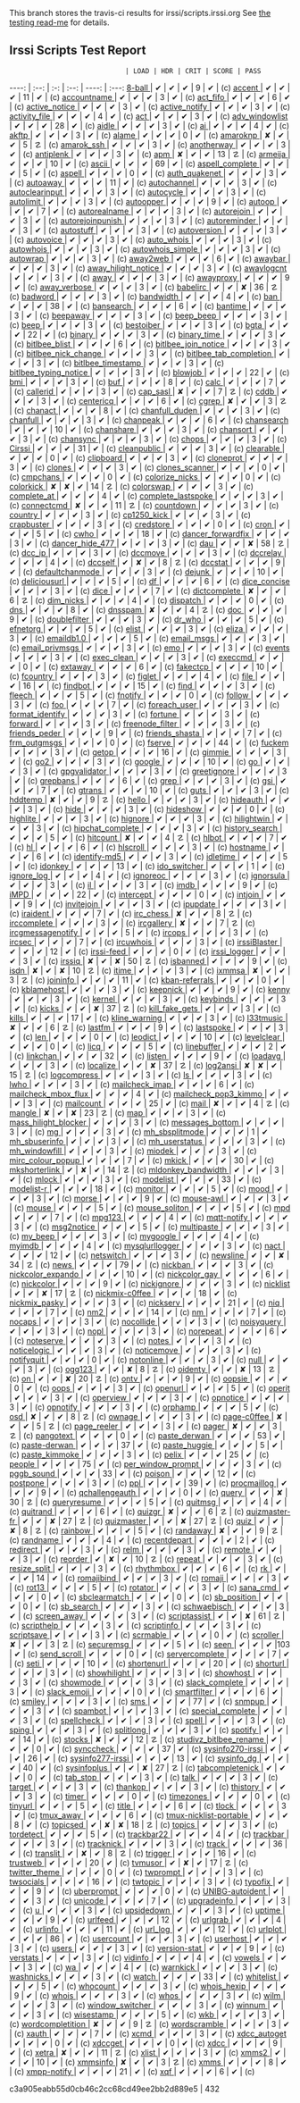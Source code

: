 This branch stores the travis-ci results for irssi/scripts.irssi.org
See [the testing read-me](../gh-pages/_testing/) for details.
## Irssi Scripts Test Report
                                 | LOAD | HDR | CRIT | SCORE | PASS
----: | :--: | :-: | :--: | ----: | :---:
[                          8-ball ](Test/8-ball/)|  ✔   |  ✔   |  ✔   |  9   |  ✔   | (c)
[                          accent ](Test/accent/)|  ✔   |  ✔   |  ✔   | 11   |  ✔   | (c)
[                     accountname ](Test/accountname/)|  ✔   |  ✔   |  ✔   |  3   |  ✔   | (c)
[                        act_fifo ](Test/act_fifo/)|  ✔   |  ✔   |  ✔   |  6   |  ✔   | (c)
[                   active_notice ](Test/active_notice/)|  ✔   |  ✔   |  ✔   |  3   |  ✔   | (c)
[                   active_notify ](Test/active_notify/)|  ✔   |  ✔   |  ✔   |  3   |  ✔   | (c)
[                   activity_file ](Test/activity_file/)|  ✔   |  ✔   |  ✔   |  4   |  ✔   | (c)
[                             act ](Test/act/)|  ✔   |  ✔   |  ✔   |  3   |  ✔   | (c)
[                  adv_windowlist ](Test/adv_windowlist/)|  ✔   |  ✔   |  ✔   | 28   |  ✔   | (c)
[                           aidle ](Test/aidle/)|  ✔   |  ✔   |  ✔   |  3   |  ✔   | (c)
[                              ai ](Test/ai/)|  ✔   |  ✔   |  ✔   |  4   |  ✔   | (c)
[                           akftp ](Test/akftp/)|  ✔   |  ✔   |  ✔   |  3   |  ✔   | (c)
[                           alame ](Test/alame/)|  ✔   |  ✔   |  ✔   |  0   |  ✔   | (c)
[                        amaroknp ](Test/amaroknp/)|  ✘   |  ✔   |  ✔   |  5   |  ☡   | (c)
[                      amarok_ssh ](Test/amarok_ssh/)|  ✔   |  ✔   |  ✔   |  3   |  ✔   | (c)
[                      anotherway ](Test/anotherway/)|  ✔   |  ✔   |  ✔   |  3   |  ✔   | (c)
[                       antiplenk ](Test/antiplenk/)|  ✔   |  ✔   |  ✔   |  3   |  ✔   | (c)
[                             apm ](Test/apm/)|  ✘   |  ✔   |  ✔   | 13   |  ☡   | (c)
[                         armeija ](Test/armeija/)|  ✔   |  ✔   |  ✔   | 10   |  ✔   | (c)
[                           ascii ](Test/ascii/)|  ✔   |  ✔   |  ✔   | 69   |  ✔   | (c)
[                 aspell_complete ](Test/aspell_complete/)|  ✔   |  ✔   |  ✔   |  5   |  ✔   | (c)
[                          aspell ](Test/aspell/)|  ✔   |  ✔   |  ✔   |  0   |  ✔   | (c)
[                   auth_quakenet ](Test/auth_quakenet/)|  ✔   |  ✔   |  ✔   |  3   |  ✔   | (c)
[                        autoaway ](Test/autoaway/)|  ✔   |  ✔   |  ✔   | 11   |  ✔   | (c)
[                     autochannel ](Test/autochannel/)|  ✔   |  ✔   |  ✔   |  3   |  ✔   | (c)
[                  autoclearinput ](Test/autoclearinput/)|  ✔   |  ✔   |  ✔   |  3   |  ✔   | (c)
[                       autocycle ](Test/autocycle/)|  ✔   |  ✔   |  ✔   |  3   |  ✔   | (c)
[                       autolimit ](Test/autolimit/)|  ✔   |  ✔   |  ✔   |  3   |  ✔   | (c)
[                       autoopper ](Test/autoopper/)|  ✔   |  ✔   |  ✔   |  9   |  ✔   | (c)
[                          autoop ](Test/autoop/)|  ✔   |  ✔   |  ✔   |  7   |  ✔   | (c)
[                    autorealname ](Test/autorealname/)|  ✔   |  ✔   |  ✔   |  3   |  ✔   | (c)
[                      autorejoin ](Test/autorejoin/)|  ✔   |  ✔   |  ✔   |  3   |  ✔   | (c)
[                autorejoinpunish ](Test/autorejoinpunish/)|  ✔   |  ✔   |  ✔   |  3   |  ✔   | (c)
[                    autoreminder ](Test/autoreminder/)|  ✔   |  ✔   |  ✔   |  3   |  ✔   | (c)
[                       autostuff ](Test/autostuff/)|  ✔   |  ✔   |  ✔   |  3   |  ✔   | (c)
[                     autoversion ](Test/autoversion/)|  ✔   |  ✔   |  ✔   |  3   |  ✔   | (c)
[                       autovoice ](Test/autovoice/)|  ✔   |  ✔   |  ✔   |  3   |  ✔   | (c)
[                      auto_whois ](Test/auto_whois/)|  ✔   |  ✔   |  ✔   |  3   |  ✔   | (c)
[                       autowhois ](Test/autowhois/)|  ✔   |  ✔   |  ✔   |  3   |  ✔   | (c)
[                autowhois_simple ](Test/autowhois_simple/)|  ✔   |  ✔   |  ✔   |  3   |  ✔   | (c)
[                        autowrap ](Test/autowrap/)|  ✔   |  ✔   |  ✔   |  3   |  ✔   | (c)
[                        away2web ](Test/away2web/)|  ✔   |  ✔   |  ✔   |  6   |  ✔   | (c)
[                         awaybar ](Test/awaybar/)|  ✔   |  ✔   |  ✔   |  3   |  ✔   | (c)
[             away_hilight_notice ](Test/away_hilight_notice/)|  ✔   |  ✔   |  ✔   |  3   |  ✔   | (c)
[                      awaylogcnt ](Test/awaylogcnt/)|  ✔   |  ✔   |  ✔   |  3   |  ✔   | (c)
[                            away ](Test/away/)|  ✔   |  ✔   |  ✔   |  3   |  ✔   | (c)
[                       awayproxy ](Test/awayproxy/)|  ✔   |  ✔   |  ✔   |  9   |  ✔   | (c)
[                    away_verbose ](Test/away_verbose/)|  ✔   |  ✔   |  ✔   |  3   |  ✔   | (c)
[                        babelirc ](Test/babelirc/)|  ✔   |  ✔   |  ✘   | 36   |  ☡   | (c)
[                         badword ](Test/badword/)|  ✔   |  ✔   |  ✔   |  3   |  ✔   | (c)
[                       bandwidth ](Test/bandwidth/)|  ✔   |  ✔   |  ✔   |  4   |  ✔   | (c)
[                             ban ](Test/ban/)|  ✔   |  ✔   |  ✔   | 38   |  ✔   | (c)
[                       bansearch ](Test/bansearch/)|  ✔   |  ✔   |  ✔   |  6   |  ✔   | (c)
[                         bantime ](Test/bantime/)|  ✔   |  ✔   |  ✔   |  3   |  ✔   | (c)
[                        beepaway ](Test/beepaway/)|  ✔   |  ✔   |  ✔   |  3   |  ✔   | (c)
[                       beep_beep ](Test/beep_beep/)|  ✔   |  ✔   |  ✔   |  3   |  ✔   | (c)
[                            beep ](Test/beep/)|  ✔   |  ✔   |  ✔   |  3   |  ✔   | (c)
[                       bestoiber ](Test/bestoiber/)|  ✔   |  ✔   |  ✔   |  3   |  ✔   | (c)
[                            bgta ](Test/bgta/)|  ✔   |  ✔   |  ✔   | 22   |  ✔   | (c)
[                          binary ](Test/binary/)|  ✔   |  ✔   |  ✔   |  3   |  ✔   | (c)
[                     binary_time ](Test/binary_time/)|  ✔   |  ✔   |  ✔   |  3   |  ✔   | (c)
[                   bitlbee_blist ](Test/bitlbee_blist/)|  ✔   |  ✔   |  ✔   |  6   |  ✔   | (c)
[             bitlbee_join_notice ](Test/bitlbee_join_notice/)|  ✔   |  ✔   |  ✔   |  3   |  ✔   | (c)
[             bitlbee_nick_change ](Test/bitlbee_nick_change/)|  ✔   |  ✔   |  ✔   |  3   |  ✔   | (c)
[          bitlbee_tab_completion ](Test/bitlbee_tab_completion/)|  ✔   |  ✔   |  ✔   |  3   |  ✔   | (c)
[               bitlbee_timestamp ](Test/bitlbee_timestamp/)|  ✔   |  ✔   |  ✔   |  3   |  ✔   | (c)
[           bitlbee_typing_notice ](Test/bitlbee_typing_notice/)|  ✔   |  ✔   |  ✔   |  3   |  ✔   | (c)
[                         blowjob ](Test/blowjob/)|  ✔   |  ✔   |  ✔   | 22   |  ✔   | (c)
[                             bmi ](Test/bmi/)|  ✔   |  ✔   |  ✔   |  3   |  ✔   | (c)
[                             buf ](Test/buf/)|  ✔   |  ✔   |  ✔   |  8   |  ✔   | (c)
[                            calc ](Test/calc/)|  ✔   |  ✔   |  ✔   |  7   |  ✔   | (c)
[                        callerid ](Test/callerid/)|  ✔   |  ✔   |  ✔   |  3   |  ✔   | (c)
[                        cap_sasl ](Test/cap_sasl/)|  ✘   |  ✔   |  ✔   |  7   |  ☡   | (c)
[                            cddb ](Test/cddb/)|  ✔   |  ✔   |  ✔   |  3   |  ✔   | (c)
[                       centericq ](Test/centericq/)|  ✔   |  ✔   |  ✔   |  6   |  ✔   | (c)
[                           cgrep ](Test/cgrep/)|  ✘   |  ✔   |  ✔   |  3   |  ☡   | (c)
[                         chanact ](Test/chanact/)|  ✔   |  ✔   |  ✔   |  8   |  ✔   | (c)
[                  chanfull_duden ](Test/chanfull_duden/)|  ✔   |  ✔   |  ✔   |  3   |  ✔   | (c)
[                        chanfull ](Test/chanfull/)|  ✔   |  ✔   |  ✔   |  3   |  ✔   | (c)
[                        chanpeak ](Test/chanpeak/)|  ✔   |  ✔   |  ✔   |  6   |  ✔   | (c)
[                      chansearch ](Test/chansearch/)|  ✔   |  ✔   |  ✔   | 10   |  ✔   | (c)
[                       chanshare ](Test/chanshare/)|  ✔   |  ✔   |  ✔   |  3   |  ✔   | (c)
[                        chansort ](Test/chansort/)|  ✔   |  ✔   |  ✔   |  3   |  ✔   | (c)
[                        chansync ](Test/chansync/)|  ✔   |  ✔   |  ✔   |  3   |  ✔   | (c)
[                           chops ](Test/chops/)|  ✔   |  ✔   |  ✔   |  3   |  ✔   | (c)
[                          Cirssi ](Test/Cirssi/)|  ✔   |  ✔   |  ✔   | 31   |  ✔   | (c)
[                     cleanpublic ](Test/cleanpublic/)|  ✔   |  ✔   |  ✔   |  3   |  ✔   | (c)
[                       clearable ](Test/clearable/)|  ✔   |  ✔   |  ✔   |  0   |  ✔   | (c)
[                       clipboard ](Test/clipboard/)|  ✔   |  ✔   |  ✔   |  3   |  ✔   | (c)
[                       cloneprot ](Test/cloneprot/)|  ✔   |  ✔   |  ✔   |  3   |  ✔   | (c)
[                          clones ](Test/clones/)|  ✔   |  ✔   |  ✔   |  3   |  ✔   | (c)
[                  clones_scanner ](Test/clones_scanner/)|  ✔   |  ✔   |  ✔   |  0   |  ✔   | (c)
[                        cmpchans ](Test/cmpchans/)|  ✔   |  ✔   |  ✔   |  0   |  ✔   | (c)
[                  colorize_nicks ](Test/colorize_nicks/)|  ✔   |  ✔   |  ✔   |  0   |  ✔   | (c)
[                       colorkick ](Test/colorkick/)|  ✘   |  ✘   |  ✔   | 14   |  ☡   | (c)
[                       colorswap ](Test/colorswap/)|  ✔   |  ✔   |  ✔   |  3   |  ✔   | (c)
[                     complete_at ](Test/complete_at/)|  ✔   |  ✔   |  ✔   |  4   |  ✔   | (c)
[              complete_lastspoke ](Test/complete_lastspoke/)|  ✔   |  ✔   |  ✔   |  3   |  ✔   | (c)
[                      connectcmd ](Test/connectcmd/)|  ✘   |  ✔   |  ✔   | 11   |  ☡   | (c)
[                       countdown ](Test/countdown/)|  ✔   |  ✔   |  ✔   |  3   |  ✔   | (c)
[                         country ](Test/country/)|  ✔   |  ✔   |  ✔   |  3   |  ✔   | (c)
[                     cp1250_kick ](Test/cp1250_kick/)|  ✔   |  ✔   |  ✔   |  3   |  ✔   | (c)
[                      crapbuster ](Test/crapbuster/)|  ✔   |  ✔   |  ✔   |  3   |  ✔   | (c)
[                       credstore ](Test/credstore/)|  ✔   |  ✔   |  ✔   |  0   |  ✔   | (c)
[                            cron ](Test/cron/)|  ✔   |  ✔   |  ✔   |  5   |  ✔   | (c)
[                            cwho ](Test/cwho/)|  ✔   |  ✔   |  ✔   | 18   |  ✔   | (c)
[               dancer_forwardfix ](Test/dancer_forwardfix/)|  ✔   |  ✔   |  ✔   |  3   |  ✔   | (c)
[                 dancer_hide_477 ](Test/dancer_hide_477/)|  ✔   |  ✔   |  ✔   |  3   |  ✔   | (c)
[                             dau ](Test/dau/)|  ✔   |  ✔   |  ✘   | 58   |  ☡   | (c)
[                          dcc_ip ](Test/dcc_ip/)|  ✔   |  ✔   |  ✔   |  3   |  ✔   | (c)
[                         dccmove ](Test/dccmove/)|  ✔   |  ✔   |  ✔   |  3   |  ✔   | (c)
[                        dccrelay ](Test/dccrelay/)|  ✔   |  ✔   |  ✔   |  4   |  ✔   | (c)
[                         dccself ](Test/dccself/)|  ✔   |  ✘   |  ✔   |  8   |  ☡   | (c)
[                         dccstat ](Test/dccstat/)|  ✔   |  ✔   |  ✔   |  9   |  ✔   | (c)
[                 defaultchanmode ](Test/defaultchanmode/)|  ✔   |  ✔   |  ✔   |  3   |  ✔   | (c)
[                          dejunk ](Test/dejunk/)|  ✔   |  ✔   |  ✔   | 10   |  ✔   | (c)
[                    deliciousurl ](Test/deliciousurl/)|  ✔   |  ✔   |  ✔   |  5   |  ✔   | (c)
[                              df ](Test/df/)|  ✔   |  ✔   |  ✔   |  6   |  ✔   | (c)
[                    dice_concise ](Test/dice_concise/)|  ✔   |  ✔   |  ✔   |  3   |  ✔   | (c)
[                            dice ](Test/dice/)|  ✔   |  ✔   |  ✔   |  7   |  ✔   | (c)
[                    dictcomplete ](Test/dictcomplete/)|  ✘   |  ✔   |  ✔   |  6   |  ☡   | (c)
[                       dim_nicks ](Test/dim_nicks/)|  ✔   |  ✔   |  ✔   |  4   |  ✔   | (c)
[                        dispatch ](Test/dispatch/)|  ✔   |  ✔   |  ✔   |  0   |  ✔   | (c)
[                             dns ](Test/dns/)|  ✔   |  ✔   |  ✔   |  8   |  ✔   | (c)
[                         dnsspam ](Test/dnsspam/)|  ✘   |  ✔   |  ✔   |  4   |  ☡   | (c)
[                             doc ](Test/doc/)|  ✔   |  ✔   |  ✔   |  9   |  ✔   | (c)
[                    doublefilter ](Test/doublefilter/)|  ✔   |  ✔   |  ✔   |  3   |  ✔   | (c)
[                          dr_who ](Test/dr_who/)|  ✔   |  ✔   |  ✔   |  5   |  ✔   | (c)
[                        efnetorg ](Test/efnetorg/)|  ✔   |  ✔   |  ✔   |  5   |  ✔   | (c)
[                           elist ](Test/elist/)|  ✔   |  ✔   |  ✔   |  3   |  ✔   | (c)
[                           eliza ](Test/eliza/)|  ✔   |  ✔   |  ✔   |  3   |  ✔   | (c)
[                      emaildb1.0 ](Test/emaildb1.0/)|  ✔   |  ✔   |  ✔   |  5   |  ✔   | (c)
[                      email_msgs ](Test/email_msgs/)|  ✔   |  ✔   |  ✔   |  3   |  ✔   | (c)
[                  email_privmsgs ](Test/email_privmsgs/)|  ✔   |  ✔   |  ✔   |  3   |  ✔   | (c)
[                             emo ](Test/emo/)|  ✔   |  ✔   |  ✔   |  3   |  ✔   | (c)
[                          events ](Test/events/)|  ✔   |  ✔   |  ✔   |  3   |  ✔   | (c)
[                      exec_clean ](Test/exec_clean/)|  ✔   |  ✔   |  ✔   |  3   |  ✔   | (c)
[                         execcmd ](Test/execcmd/)|  ✔   |  ✔   |  ✔   |  0   |  ✔   | (c)
[                         extaway ](Test/extaway/)|  ✔   |  ✔   |  ✔   |  6   |  ✔   | (c)
[                        fakectcp ](Test/fakectcp/)|  ✔   |  ✔   |  ✔   | 10   |  ✔   | (c)
[                        fcountry ](Test/fcountry/)|  ✔   |  ✔   |  ✔   |  3   |  ✔   | (c)
[                          figlet ](Test/figlet/)|  ✔   |  ✔   |  ✔   |  4   |  ✔   | (c)
[                            file ](Test/file/)|  ✔   |  ✔   |  ✔   | 16   |  ✔   | (c)
[                         findbot ](Test/findbot/)|  ✔   |  ✔   |  ✔   | 15   |  ✔   | (c)
[                            find ](Test/find/)|  ✔   |  ✔   |  ✔   |  3   |  ✔   | (c)
[                          fleech ](Test/fleech/)|  ✔   |  ✔   |  ✔   |  5   |  ✔   | (c)
[                         fnotify ](Test/fnotify/)|  ✔   |  ✔   |  ✔   |  0   |  ✔   | (c)
[                          follow ](Test/follow/)|  ✔   |  ✔   |  ✔   |  3   |  ✔   | (c)
[                             foo ](Test/foo/)|  ✔   |  ✔   |  ✔   |  7   |  ✔   | (c)
[                    foreach_user ](Test/foreach_user/)|  ✔   |  ✔   |  ✔   |  3   |  ✔   | (c)
[                 format_identify ](Test/format_identify/)|  ✔   |  ✔   |  ✔   |  3   |  ✔   | (c)
[                         fortune ](Test/fortune/)|  ✔   |  ✔   |  ✔   |  3   |  ✔   | (c)
[                         forward ](Test/forward/)|  ✔   |  ✔   |  ✔   |  3   |  ✔   | (c)
[                 freenode_filter ](Test/freenode_filter/)|  ✔   |  ✔   |  ✔   |  3   |  ✔   | (c)
[                   friends_peder ](Test/friends_peder/)|  ✔   |  ✔   |  ✔   |  9   |  ✔   | (c)
[                  friends_shasta ](Test/friends_shasta/)|  ✔   |  ✔   |  ✔   |  7   |  ✔   | (c)
[                    frm_outgmsgs ](Test/frm_outgmsgs/)|  ✔   |  ✔   |  ✔   |  0   |  ✔   | (c)
[                          fserve ](Test/fserve/)|  ✔   |  ✔   |  ✔   | 44   |  ✔   | (c)
[                          fuckem ](Test/fuckem/)|  ✔   |  ✔   |  ✔   |  3   |  ✔   | (c)
[                           getop ](Test/getop/)|  ✔   |  ✔   |  ✔   | 16   |  ✔   | (c)
[                          gimmie ](Test/gimmie/)|  ✔   |  ✔   |  ✔   |  3   |  ✔   | (c)
[                             go2 ](Test/go2/)|  ✔   |  ✔   |  ✔   |  3   |  ✔   | (c)
[                          google ](Test/google/)|  ✔   |  ✔   |  ✔   | 10   |  ✔   | (c)
[                              go ](Test/go/)|  ✔   |  ✔   |  ✔   |  3   |  ✔   | (c)
[                    gpgvalidator ](Test/gpgvalidator/)|  ✔   |  ✔   |  ✔   |  3   |  ✔   | (c)
[                     greetignore ](Test/greetignore/)|  ✔   |  ✔   |  ✔   |  3   |  ✔   | (c)
[                        grepbans ](Test/grepbans/)|  ✔   |  ✔   |  ✔   |  6   |  ✔   | (c)
[                            grep ](Test/grep/)|  ✔   |  ✔   |  ✔   |  3   |  ✔   | (c)
[                             gsi ](Test/gsi/)|  ✔   |  ✔   |  ✔   |  7   |  ✔   | (c)
[                          gtrans ](Test/gtrans/)|  ✔   |  ✔   |  ✔   | 10   |  ✔   | (c)
[                            guts ](Test/guts/)|  ✔   |  ✔   |  ✔   |  3   |  ✔   | (c)
[                         hddtemp ](Test/hddtemp/)|  ✘   |  ✔   |  ✔   |  9   |  ☡   | (c)
[                           hello ](Test/hello/)|  ✔   |  ✔   |  ✔   |  3   |  ✔   | (c)
[                        hideauth ](Test/hideauth/)|  ✔   |  ✔   |  ✔   |  3   |  ✔   | (c)
[                            hide ](Test/hide/)|  ✔   |  ✔   |  ✔   |  3   |  ✔   | (c)
[                        hideshow ](Test/hideshow/)|  ✔   |  ✔   |  ✔   |  0   |  ✔   | (c)
[                        highlite ](Test/highlite/)|  ✔   |  ✔   |  ✔   |  3   |  ✔   | (c)
[                         hignore ](Test/hignore/)|  ✔   |  ✔   |  ✔   |  3   |  ✔   | (c)
[                      hilightwin ](Test/hilightwin/)|  ✔   |  ✔   |  ✔   |  3   |  ✔   | (c)
[                hipchat_complete ](Test/hipchat_complete/)|  ✔   |  ✔   |  ✔   |  3   |  ✔   | (c)
[                  history_search ](Test/history_search/)|  ✔   |  ✔   |  ✔   |  5   |  ✔   | (c)
[                        hitcount ](Test/hitcount/)|  ✘   |  ✔   |  ✔   |  4   |  ☡   | (c)
[                           hlbot ](Test/hlbot/)|  ✔   |  ✔   |  ✔   |  7   |  ✔   | (c)
[                              hl ](Test/hl/)|  ✔   |  ✔   |  ✔   |  6   |  ✔   | (c)
[                        hlscroll ](Test/hlscroll/)|  ✔   |  ✔   |  ✔   |  3   |  ✔   | (c)
[                        hostname ](Test/hostname/)|  ✔   |  ✔   |  ✔   |  6   |  ✔   | (c)
[                    identify-md5 ](Test/identify-md5/)|  ✔   |  ✔   |  ✔   |  3   |  ✔   | (c)
[                        idletime ](Test/idletime/)|  ✔   |  ✔   |  ✔   |  5   |  ✔   | (c)
[                         idonkey ](Test/idonkey/)|  ✔   |  ✔   |  ✔   | 13   |  ✔   | (c)
[                    ido_switcher ](Test/ido_switcher/)|  ✔   |  ✔   |  ✔   |  1   |  ✔   | (c)
[                      ignore_log ](Test/ignore_log/)|  ✔   |  ✔   |  ✔   |  4   |  ✔   | (c)
[                        ignoreoc ](Test/ignoreoc/)|  ✔   |  ✔   |  ✔   |  3   |  ✔   | (c)
[                       ignorsula ](Test/ignorsula/)|  ✔   |  ✔   |  ✔   |  3   |  ✔   | (c)
[                              il ](Test/il/)|  ✔   |  ✔   |  ✔   |  3   |  ✔   | (c)
[                            imdb ](Test/imdb/)|  ✔   |  ✔   |  ✔   |  9   |  ✔   | (c)
[                            iMPD ](Test/iMPD/)|  ✔   |  ✔   |  ✔   | 22   |  ✔   | (c)
[                       intercept ](Test/intercept/)|  ✔   |  ✔   |  ✔   |  0   |  ✔   | (c)
[                         intjoin ](Test/intjoin/)|  ✔   |  ✔   |  ✔   |  9   |  ✔   | (c)
[                      invitejoin ](Test/invitejoin/)|  ✔   |  ✔   |  ✔   |  3   |  ✔   | (c)
[                        ipupdate ](Test/ipupdate/)|  ✔   |  ✔   |  ✔   |  3   |  ✔   | (c)
[                        iraident ](Test/iraident/)|  ✔   |  ✔   |  ✔   |  7   |  ✔   | (c)
[                       irc_chess ](Test/irc_chess/)|  ✘   |  ✔   |  ✔   |  8   |  ☡   | (c)
[                     irccomplete ](Test/irccomplete/)|  ✔   |  ✔   |  ✔   |  3   |  ✔   | (c)
[                      ircgallery ](Test/ircgallery/)|  ✘   |  ✔   |  ✔   |  7   |  ☡   | (c)
[               ircgmessagenotify ](Test/ircgmessagenotify/)|  ✔   |  ✔   |  ✔   |  5   |  ✔   | (c)
[                          ircops ](Test/ircops/)|  ✔   |  ✔   |  ✔   |  3   |  ✔   | (c)
[                          ircsec ](Test/ircsec/)|  ✔   |  ✔   |  ✔   |  7   |  ✔   | (c)
[                       ircuwhois ](Test/ircuwhois/)|  ✔   |  ✔   |  ✔   |  3   |  ✔   | (c)
[                    irssiBlaster ](Test/irssiBlaster/)|  ✔   |  ✔   |  ✔   | 12   |  ✔   | (c)
[                      irssi-feed ](Test/irssi-feed/)|  ✔   |  ✔   |  ✔   |  0   |  ✔   | (c)
[                    irssi_logger ](Test/irssi_logger/)|  ✔   |  ✔   |  ✔   |  3   |  ✔   | (c)
[                          irssiq ](Test/irssiq/)|  ✘   |  ✔   |  ✘   | 50   |  ☡   | (c)
[                        isbanned ](Test/isbanned/)|  ✔   |  ✔   |  ✔   |  9   |  ✔   | (c)
[                            isdn ](Test/isdn/)|  ✘   |  ✔   |  ✘   | 10   |  ☡   | (c)
[                           itime ](Test/itime/)|  ✔   |  ✔   |  ✔   |  3   |  ✔   | (c)
[                          ixmmsa ](Test/ixmmsa/)|  ✘   |  ✔   |  ✔   |  3   |  ☡   | (c)
[                        joininfo ](Test/joininfo/)|  ✔   |  ✔   |  ✔   | 11   |  ✔   | (c)
[                  kban-referrals ](Test/kban-referrals/)|  ✔   |  ✔   |  ✔   |  0   |  ✔   | (c)
[                      kblamehost ](Test/kblamehost/)|  ✔   |  ✔   |  ✔   |  3   |  ✔   | (c)
[                        keepnick ](Test/keepnick/)|  ✔   |  ✔   |  ✔   |  9   |  ✔   | (c)
[                           kenny ](Test/kenny/)|  ✔   |  ✔   |  ✔   |  3   |  ✔   | (c)
[                          kernel ](Test/kernel/)|  ✔   |  ✔   |  ✔   |  3   |  ✔   | (c)
[                        keybinds ](Test/keybinds/)|  ✔   |  ✔   |  ✔   |  3   |  ✔   | (c)
[                           kicks ](Test/kicks/)|  ✔   |  ✔   |  ✘   | 37   |  ☡   | (c)
[                  kill_fake_gets ](Test/kill_fake_gets/)|  ✔   |  ✔   |  ✔   |  3   |  ✔   | (c)
[                           kills ](Test/kills/)|  ✔   |  ✔   |  ✔   | 17   |  ✔   | (c)
[                   kline_warning ](Test/kline_warning/)|  ✔   |  ✔   |  ✔   |  3   |  ✔   | (c)
[                       l33tmusic ](Test/l33tmusic/)|  ✘   |  ✔   |  ✔   |  6   |  ☡   | (c)
[                          lastfm ](Test/lastfm/)|  ✔   |  ✔   |  ✔   |  9   |  ✔   | (c)
[                       lastspoke ](Test/lastspoke/)|  ✔   |  ✔   |  ✔   |  3   |  ✔   | (c)
[                             len ](Test/len/)|  ✔   |  ✔   |  ✔   |  0   |  ✔   | (c)
[                         leodict ](Test/leodict/)|  ✔   |  ✔   |  ✔   | 10   |  ✔   | (c)
[                      levelclear ](Test/levelclear/)|  ✔   |  ✔   |  ✔   |  0   |  ✔   | (c)
[                            licq ](Test/licq/)|  ✔   |  ✔   |  ✔   |  5   |  ✔   | (c)
[                      linebuffer ](Test/linebuffer/)|  ✔   |  ✔   |  ✔   |  2   |  ✔   | (c)
[                        linkchan ](Test/linkchan/)|  ✔   |  ✔   |  ✔   | 32   |  ✔   | (c)
[                          listen ](Test/listen/)|  ✔   |  ✔   |  ✔   |  9   |  ✔   | (c)
[                         loadavg ](Test/loadavg/)|  ✔   |  ✔   |  ✔   |  3   |  ✔   | (c)
[                        localize ](Test/localize/)|  ✔   |  ✔   |  ✘   | 37   |  ☡   | (c)
[                        log2ansi ](Test/log2ansi/)|  ✘   |  ✘   |  ✔   | 15   |  ☡   | (c)
[                     logcompress ](Test/logcompress/)|  ✔   |  ✔   |  ✔   |  3   |  ✔   | (c)
[                              ls ](Test/ls/)|  ✔   |  ✔   |  ✔   |  3   |  ✔   | (c)
[                            lwho ](Test/lwho/)|  ✔   |  ✔   |  ✔   |  3   |  ✔   | (c)
[                  mailcheck_imap ](Test/mailcheck_imap/)|  ✔   |  ✔   |  ✔   |  6   |  ✔   | (c)
[             mailcheck_mbox_flux ](Test/mailcheck_mbox_flux/)|  ✔   |  ✔   |  ✔   |  4   |  ✔   | (c)
[            mailcheck_pop3_kimmo ](Test/mailcheck_pop3_kimmo/)|  ✔   |  ✔   |  ✔   |  3   |  ✔   | (c)
[                       mailcount ](Test/mailcount/)|  ✔   |  ✔   |  ✔   | 25   |  ✔   | (c)
[                            mail ](Test/mail/)|  ✘   |  ✔   |  ✔   |  4   |  ☡   | (c)
[                          mangle ](Test/mangle/)|  ✘   |  ✔   |  ✘   | 23   |  ☡   | (c)
[                             map ](Test/map/)|  ✔   |  ✔   |  ✔   |  3   |  ✔   | (c)
[            mass_hilight_blocker ](Test/mass_hilight_blocker/)|  ✔   |  ✔   |  ✔   |  3   |  ✔   | (c)
[                 messages_bottom ](Test/messages_bottom/)|  ✔   |  ✔   |  ✔   |  3   |  ✔   | (c)
[                              mg ](Test/mg/)|  ✔   |  ✔   |  ✔   |  3   |  ✔   | (c)
[                  mh_sbsplitmode ](Test/mh_sbsplitmode/)|  ✔   |  ✔   |  ✔   |  1   |  ✔   
[                   mh_sbuserinfo ](Test/mh_sbuserinfo/)|  ✔   |  ✔   |  ✔   |  3   |  ✔   | (c)
[                   mh_userstatus ](Test/mh_userstatus/)|  ✔   |  ✔   |  ✔   |  3   |  ✔   | (c)
[                   mh_windowfill ](Test/mh_windowfill/)|  ✔   |  ✔   |  ✔   |  3   |  ✔   | (c)
[                          miodek ](Test/miodek/)|  ✔   |  ✔   |  ✔   |  3   |  ✔   | (c)
[               mirc_colour_popup ](Test/mirc_colour_popup/)|  ✔   |  ✔   |  ✔   |  7   |  ✔   | (c)
[                           mkick ](Test/mkick/)|  ✔   |  ✔   |  ✔   | 30   |  ✔   | (c)
[                   mkshorterlink ](Test/mkshorterlink/)|  ✔   |  ✘   |  ✔   | 14   |  ☡   | (c)
[              mldonkey_bandwidth ](Test/mldonkey_bandwidth/)|  ✔   |  ✔   |  ✔   |  3   |  ✔   | (c)
[                           mlock ](Test/mlock/)|  ✔   |  ✔   |  ✔   |  3   |  ✔   | (c)
[                        modelist ](Test/modelist/)|  ✔   |  ✔   |  ✔   | 33   |  ✔   | (c)
[                      modelist-r ](Test/modelist-r/)|  ✔   |  ✔   |  ✔   | 18   |  ✔   | (c)
[                         monitor ](Test/monitor/)|  ✔   |  ✔   |  ✔   |  5   |  ✔   | (c)
[                            mood ](Test/mood/)|  ✔   |  ✔   |  ✔   |  3   |  ✔   | (c)
[                           morse ](Test/morse/)|  ✔   |  ✔   |  ✔   |  9   |  ✔   | (c)
[                       mouse-awl ](Test/mouse-awl/)|  ✔   |  ✔   |  ✔   |  3   |  ✔   | (c)
[                           mouse ](Test/mouse/)|  ✔   |  ✔   |  ✔   |  5   |  ✔   | (c)
[                   mouse_soliton ](Test/mouse_soliton/)|  ✔   |  ✔   |  ✔   |  5   |  ✔   | (c)
[                             mpd ](Test/mpd/)|  ✔   |  ✔   |  ✔   |  7   |  ✔   | (c)
[                          mpg123 ](Test/mpg123/)|  ✔   |  ✔   |  ✔   |  4   |  ✔   | (c)
[                     mqtt-notify ](Test/mqtt-notify/)|  ✔   |  ✔   |  ✔   |  3   |  ✔   | (c)
[                      msg2notice ](Test/msg2notice/)|  ✔   |  ✔   |  ✔   |  5   |  ✔   | (c)
[                      multipaste ](Test/multipaste/)|  ✔   |  ✔   |  ✔   |  3   |  ✔   | (c)
[                         my_beep ](Test/my_beep/)|  ✔   |  ✔   |  ✔   |  3   |  ✔   | (c)
[                        mygoogle ](Test/mygoogle/)|  ✔   |  ✔   |  ✔   |  4   |  ✔   | (c)
[                          myimdb ](Test/myimdb/)|  ✔   |  ✔   |  ✔   |  4   |  ✔   | (c)
[                  mysqlurllogger ](Test/mysqlurllogger/)|  ✔   |  ✔   |  ✔   |  3   |  ✔   | (c)
[                            nact ](Test/nact/)|  ✔   |  ✔   |  ✔   | 12   |  ✔   | (c)
[                       netswitch ](Test/netswitch/)|  ✔   |  ✔   |  ✔   |  3   |  ✔   | (c)
[                        newsline ](Test/newsline/)|  ✔   |  ✔   |  ✘   | 34   |  ☡   | (c)
[                            news ](Test/news/)|  ✔   |  ✔   |  ✔   | 79   |  ✔   | (c)
[                         nickban ](Test/nickban/)|  ✔   |  ✔   |  ✔   |  3   |  ✔   | (c)
[               nickcolor_expando ](Test/nickcolor_expando/)|  ✔   |  ✔   |  ✔   | 10   |  ✔   | (c)
[                   nickcolor_gay ](Test/nickcolor_gay/)|  ✔   |  ✔   |  ✔   |  6   |  ✔   | (c)
[                       nickcolor ](Test/nickcolor/)|  ✔   |  ✔   |  ✔   |  9   |  ✔   | (c)
[                      nickignore ](Test/nickignore/)|  ✔   |  ✔   |  ✔   |  3   |  ✔   | (c)
[                        nicklist ](Test/nicklist/)|  ✔   |  ✔   |  ✘   | 17   |  ☡   | (c)
[                  nickmix-c0ffee ](Test/nickmix-c0ffee/)|  ✔   |  ✔   |  ✔   | 18   |  ✔   | (c)
[                   nickmix_pasky ](Test/nickmix_pasky/)|  ✔   |  ✔   |  ✔   |  3   |  ✔   | (c)
[                        nickserv ](Test/nickserv/)|  ✔   |  ✔   |  ✔   | 21   |  ✔   | (c)
[                             niq ](Test/niq/)|  ✔   |  ✔   |  ✔   |  7   |  ✔   | (c)
[                             nm2 ](Test/nm2/)|  ✔   |  ✔   |  ✔   | 14   |  ✔   | (c)
[                              nm ](Test/nm/)|  ✔   |  ✔   |  ✔   |  7   |  ✔   | (c)
[                          nocaps ](Test/nocaps/)|  ✔   |  ✔   |  ✔   |  3   |  ✔   | (c)
[                       nocollide ](Test/nocollide/)|  ✔   |  ✔   |  ✔   |  3   |  ✔   | (c)
[                      noisyquery ](Test/noisyquery/)|  ✔   |  ✔   |  ✔   |  3   |  ✔   | (c)
[                            nopl ](Test/nopl/)|  ✔   |  ✔   |  ✔   |  3   |  ✔   | (c)
[                        norepeat ](Test/norepeat/)|  ✔   |  ✔   |  ✔   |  6   |  ✔   | (c)
[                       noteserve ](Test/noteserve/)|  ✔   |  ✔   |  ✔   |  3   |  ✔   | (c)
[                           notes ](Test/notes/)|  ✔   |  ✔   |  ✔   |  3   |  ✔   | (c)
[                     noticelogic ](Test/noticelogic/)|  ✔   |  ✔   |  ✔   |  3   |  ✔   | (c)
[                      noticemove ](Test/noticemove/)|  ✔   |  ✔   |  ✔   |  3   |  ✔   | (c)
[                      notifyquit ](Test/notifyquit/)|  ✔   |  ✔   |  ✔   |  0   |  ✔   | (c)
[                       notonline ](Test/notonline/)|  ✔   |  ✔   |  ✔   |  3   |  ✔   | (c)
[                            null ](Test/null/)|  ✔   |  ✔   |  ✔   |  3   |  ✔   | (c)
[                          ogg123 ](Test/ogg123/)|  ✔   |  ✔   |  ✘   |  8   |  ☡   | (c)
[                         oidenty ](Test/oidenty/)|  ✔   |  ✔   |  ✘   | 13   |  ☡   | (c)
[                              on ](Test/on/)|  ✔   |  ✔   |  ✘   | 20   |  ☡   | (c)
[                            ontv ](Test/ontv/)|  ✔   |  ✔   |  ✔   |  9   |  ✔   | (c)
[                          oopsie ](Test/oopsie/)|  ✔   |  ✔   |  ✔   |  0   |  ✔   | (c)
[                            oops ](Test/oops/)|  ✔   |  ✔   |  ✔   |  3   |  ✔   | (c)
[                         openurl ](Test/openurl/)|  ✔   |  ✔   |  ✔   |  5   |  ✔   | (c)
[                          operit ](Test/operit/)|  ✔   |  ✔   |  ✔   |  3   |  ✔   | (c)
[                        operview ](Test/operview/)|  ✔   |  ✔   |  ✔   |  3   |  ✔   | (c)
[                        opnotice ](Test/opnotice/)|  ✔   |  ✔   |  ✔   |  3   |  ✔   | (c)
[                        opnotify ](Test/opnotify/)|  ✔   |  ✔   |  ✔   |  3   |  ✔   | (c)
[                         orphamp ](Test/orphamp/)|  ✔   |  ✔   |  ✔   |  5   |  ✔   | (c)
[                             osd ](Test/osd/)|  ✘   |  ✔   |  ✔   |  8   |  ☡   | (c)
[                          ownage ](Test/ownage/)|  ✔   |  ✔   |  ✔   |  3   |  ✔   | (c)
[                     page-c0ffee ](Test/page-c0ffee/)|  ✘   |  ✔   |  ✔   |  5   |  ☡   | (c)
[                     page_reeler ](Test/page_reeler/)|  ✔   |  ✔   |  ✔   |  3   |  ✔   | (c)
[                           pager ](Test/pager/)|  ✘   |  ✔   |  ✔   |  3   |  ☡   | (c)
[                       pangotext ](Test/pangotext/)|  ✔   |  ✔   |  ✔   |  0   |  ✔   | (c)
[                    paste_derwan ](Test/paste_derwan/)|  ✔   |  ✔   |  ✔   | 53   |  ✔   | (c)
[                    paste-derwan ](Test/paste-derwan/)|  ✔   |  ✔   |  ✔   | 37   |  ✔   | (c)
[                    paste_huggie ](Test/paste_huggie/)|  ✔   |  ✔   |  ✔   |  5   |  ✔   | (c)
[                   paste_kimmoke ](Test/paste_kimmoke/)|  ✔   |  ✔   |  ✔   |  3   |  ✔   | (c)
[                           pelix ](Test/pelix/)|  ✔   |  ✔   |  ✔   | 25   |  ✔   | (c)
[                          people ](Test/people/)|  ✔   |  ✔   |  ✔   | 75   |  ✔   | (c)
[               per_window_prompt ](Test/per_window_prompt/)|  ✔   |  ✔   |  ✔   |  3   |  ✔   | (c)
[                      pggb_sound ](Test/pggb_sound/)|  ✔   |  ✔   |  ✔   | 33   |  ✔   | (c)
[                          poison ](Test/poison/)|  ✔   |  ✔   |  ✔   | 12   |  ✔   | (c)
[                        postpone ](Test/postpone/)|  ✔   |  ✔   |  ✔   |  3   |  ✔   | (c)
[                             ppl ](Test/ppl/)|  ✔   |  ✔   |  ✔   | 39   |  ✔   | (c)
[                     procmaillog ](Test/procmaillog/)|  ✔   |  ✔   |  ✔   |  9   |  ✔   | (c)
[                  qchallengeauth ](Test/qchallengeauth/)|  ✔   |  ✔   |  ✔   |  0   |  ✔   | (c)
[                           query ](Test/query/)|  ✔   |  ✔   |  ✘   | 30   |  ☡   | (c)
[                     queryresume ](Test/queryresume/)|  ✔   |  ✔   |  ✔   |  5   |  ✔   | (c)
[                         quitmsg ](Test/quitmsg/)|  ✔   |  ✔   |  ✔   |  4   |  ✔   | (c)
[                        quitrand ](Test/quitrand/)|  ✔   |  ✔   |  ✔   |  6   |  ✔   | (c)
[                          quizgr ](Test/quizgr/)|  ✘   |  ✔   |  ✔   |  6   |  ☡   | (c)
[                   quizmaster-fr ](Test/quizmaster-fr/)|  ✔   |  ✔   |  ✘   | 27   |  ☡   | (c)
[                      quizmaster ](Test/quizmaster/)|  ✔   |  ✔   |  ✘   | 27   |  ☡   | (c)
[                            quiz ](Test/quiz/)|  ✔   |  ✔   |  ✘   |  8   |  ☡   | (c)
[                         rainbow ](Test/rainbow/)|  ✔   |  ✔   |  ✔   |  5   |  ✔   | (c)
[                        randaway ](Test/randaway/)|  ✘   |  ✔   |  ✔   |  9   |  ☡   | (c)
[                        randname ](Test/randname/)|  ✔   |  ✔   |  ✔   |  4   |  ✔   | (c)
[                    recentdepart ](Test/recentdepart/)|  ✔   |  ✔   |  ✔   |  2   |  ✔   | (c)
[                        redirect ](Test/redirect/)|  ✔   |  ✔   |  ✔   |  3   |  ✔   | (c)
[                            relm ](Test/relm/)|  ✔   |  ✔   |  ✔   |  3   |  ✔   | (c)
[                          remote ](Test/remote/)|  ✔   |  ✔   |  ✔   |  3   |  ✔   | (c)
[                         reorder ](Test/reorder/)|  ✔   |  ✘   |  ✔   | 10   |  ☡   | (c)
[                          repeat ](Test/repeat/)|  ✔   |  ✔   |  ✔   |  3   |  ✔   | (c)
[                    resize_split ](Test/resize_split/)|  ✔   |  ✔   |  ✔   |  3   |  ✔   | (c)
[                       rhythmbox ](Test/rhythmbox/)|  ✔   |  ✔   |  ✔   |  6   |  ✔   | (c)
[                              rk ](Test/rk/)|  ✔   |  ✔   |  ✔   | 14   |  ✔   | (c)
[                      romajibind ](Test/romajibind/)|  ✔   |  ✔   |  ✔   |  3   |  ✔   | (c)
[                          romaji ](Test/romaji/)|  ✔   |  ✔   |  ✔   |  3   |  ✔   | (c)
[                           rot13 ](Test/rot13/)|  ✔   |  ✔   |  ✔   |  5   |  ✔   | (c)
[                         rotator ](Test/rotator/)|  ✔   |  ✔   |  ✔   |  3   |  ✔   | (c)
[                        sana_cmd ](Test/sana_cmd/)|  ✔   |  ✔   |  ✔   |  0   |  ✔   | (c)
[                    sbclearmatch ](Test/sbclearmatch/)|  ✔   |  ✔   |  ✔   |  0   |  ✔   | (c)
[                     sb_position ](Test/sb_position/)|  ✔   |  ✔   |  ✔   |  0   |  ✔   | (c)
[                       sb_search ](Test/sb_search/)|  ✔   |  ✔   |  ✔   |  3   |  ✔   | (c)
[                     schwaebisch ](Test/schwaebisch/)|  ✔   |  ✔   |  ✔   |  3   |  ✔   | (c)
[                     screen_away ](Test/screen_away/)|  ✔   |  ✔   |  ✔   |  3   |  ✔   | (c)
[                    scriptassist ](Test/scriptassist/)|  ✔   |  ✔   |  ✘   | 61   |  ☡   | (c)
[                      scripthelp ](Test/scripthelp/)|  ✔   |  ✔   |  ✔   |  3   |  ✔   | (c)
[                      scriptinfo ](Test/scriptinfo/)|  ✔   |  ✔   |  ✔   |  3   |  ✔   | (c)
[                      scriptsave ](Test/scriptsave/)|  ✔   |  ✔   |  ✔   |  3   |  ✔   | (c)
[                        scrmable ](Test/scrmable/)|  ✔   |  ✔   |  ✔   |  0   |  ✔   | (c)
[                        scroller ](Test/scroller/)|  ✘   |  ✔   |  ✔   |  3   |  ☡   | (c)
[                       securemsg ](Test/securemsg/)|  ✔   |  ✔   |  ✔   |  5   |  ✔   | (c)
[                            seen ](Test/seen/)|  ✔   |  ✔   |  ✔   |103   |  ✔   | (c)
[                     send_scroll ](Test/send_scroll/)|  ✔   |  ✔   |  ✔   |  0   |  ✔   | (c)
[                  servercomplete ](Test/servercomplete/)|  ✔   |  ✔   |  ✔   |  7   |  ✔   | (c)
[                            seti ](Test/seti/)|  ✔   |  ✔   |  ✔   | 10   |  ✔   | (c)
[                      shortenurl ](Test/shortenurl/)|  ✔   |  ✔   |  ✔   | 20   |  ✔   | (c)
[                        shorturl ](Test/shorturl/)|  ✔   |  ✔   |  ✔   |  3   |  ✔   | (c)
[                     showhilight ](Test/showhilight/)|  ✔   |  ✔   |  ✔   |  3   |  ✔   | (c)
[                        showhost ](Test/showhost/)|  ✔   |  ✔   |  ✔   |  3   |  ✔   | (c)
[                        showmode ](Test/showmode/)|  ✔   |  ✔   |  ✔   |  3   |  ✔   | (c)
[                  slack_complete ](Test/slack_complete/)|  ✔   |  ✔   |  ✔   |  3   |  ✔   | (c)
[                     slack_emoji ](Test/slack_emoji/)|  ✔   |  ✔   |  ✔   |  0   |  ✔   | (c)
[                     smartfilter ](Test/smartfilter/)|  ✔   |  ✔   |  ✔   |  6   |  ✔   | (c)
[                          smiley ](Test/smiley/)|  ✔   |  ✔   |  ✔   |  3   |  ✔   | (c)
[                             sms ](Test/sms/)|  ✔   |  ✔   |  ✔   | 77   |  ✔   | (c)
[                          snmpup ](Test/snmpup/)|  ✔   |  ✔   |  ✔   |  3   |  ✔   | (c)
[                         spambot ](Test/spambot/)|  ✔   |  ✔   |  ✔   |  3   |  ✔   | (c)
[                special_complete ](Test/special_complete/)|  ✔   |  ✔   |  ✔   |  3   |  ✔   | (c)
[                      spellcheck ](Test/spellcheck/)|  ✔   |  ✔   |  ✔   |  3   |  ✔   | (c)
[                           spell ](Test/spell/)|  ✔   |  ✔   |  ✔   |  3   |  ✔   | (c)
[                           sping ](Test/sping/)|  ✔   |  ✔   |  ✔   |  3   |  ✔   | (c)
[                       splitlong ](Test/splitlong/)|  ✔   |  ✔   |  ✔   |  3   |  ✔   | (c)
[                         spotify ](Test/spotify/)|  ✔   |  ✔   |  ✔   | 14   |  ✔   | (c)
[                          stocks ](Test/stocks/)|  ✘   |  ✔   |  ✔   | 12   |  ☡   | (c)
[          studivz_bitlbee_rename ](Test/studivz_bitlbee_rename/)|  ✔   |  ✔   |  ✔   |  0   |  ✔   | (c)
[                       synccheck ](Test/synccheck/)|  ✔   |  ✔   |  ✔   | 37   |  ✔   | (c)
[                sysinfo270-irssi ](Test/sysinfo270-irssi/)|  ✔   |  ✔   |  ✔   | 26   |  ✔   | (c)
[                sysinfo277-irssi ](Test/sysinfo277-irssi/)|  ✔   |  ✔   |  ✔   | 13   |  ✔   | (c)
[                      sysinfo_dg ](Test/sysinfo_dg/)|  ✔   |  ✔   |  ✔   | 40   |  ✔   | (c)
[                     sysinfoplus ](Test/sysinfoplus/)|  ✔   |  ✔   |  ✘   | 27   |  ☡   | (c)
[                 tabcompletenick ](Test/tabcompletenick/)|  ✔   |  ✔   |  ✔   |  0   |  ✔   | (c)
[                        tab_stop ](Test/tab_stop/)|  ✔   |  ✔   |  ✔   |  3   |  ✔   | (c)
[                            talk ](Test/talk/)|  ✔   |  ✔   |  ✔   |  3   |  ✔   | (c)
[                          target ](Test/target/)|  ✔   |  ✔   |  ✔   |  3   |  ✔   | (c)
[                         thankop ](Test/thankop/)|  ✔   |  ✔   |  ✔   |  3   |  ✔   | (c)
[                        thistory ](Test/thistory/)|  ✔   |  ✔   |  ✔   |  3   |  ✔   | (c)
[                           timer ](Test/timer/)|  ✔   |  ✔   |  ✔   |  0   |  ✔   | (c)
[                       timezones ](Test/timezones/)|  ✔   |  ✔   |  ✔   |  0   |  ✔   | (c)
[                         tinyurl ](Test/tinyurl/)|  ✔   |  ✔   |  ✔   |  5   |  ✔   | (c)
[                           title ](Test/title/)|  ✔   |  ✔   |  ✔   |  6   |  ✔   | (c)
[                           tlock ](Test/tlock/)|  ✔   |  ✔   |  ✔   |  3   |  ✔   | (c)
[                       tmux_away ](Test/tmux_away/)|  ✔   |  ✔   |  ✔   |  6   |  ✔   | (c)
[          tmux-nicklist-portable ](Test/tmux-nicklist-portable/)|  ✔   |  ✔   |  ✔   |  8   |  ✔   | (c)
[                        topicsed ](Test/topicsed/)|  ✔   |  ✘   |  ✘   | 18   |  ☡   | (c)
[                          topics ](Test/topics/)|  ✔   |  ✔   |  ✔   |  3   |  ✔   | (c)
[                       tordetect ](Test/tordetect/)|  ✔   |  ✔   |  ✔   |  5   |  ✔   | (c)
[                      trackbar22 ](Test/trackbar22/)|  ✔   |  ✔   |  ✔   |  4   |  ✔   | (c)
[                        trackbar ](Test/trackbar/)|  ✔   |  ✔   |  ✔   |  3   |  ✔   | (c)
[                       tracknick ](Test/tracknick/)|  ✔   |  ✔   |  ✔   |  3   |  ✔   | (c)
[                           track ](Test/track/)|  ✔   |  ✔   |  ✔   | 36   |  ✔   | (c)
[                        translit ](Test/translit/)|  ✔   |  ✘   |  ✔   |  8   |  ☡   | (c)
[                         trigger ](Test/trigger/)|  ✔   |  ✔   |  ✔   | 16   |  ✔   | (c)
[                        trustweb ](Test/trustweb/)|  ✔   |  ✔   |  ✔   | 20   |  ✔   | (c)
[                         tvmusor ](Test/tvmusor/)|  ✔   |  ✘   |  ✔   | 17   |  ☡   | (c)
[                   twitter_theme ](Test/twitter_theme/)|  ✔   |  ✔   |  ✔   |  0   |  ✔   | (c)
[                        twprompt ](Test/twprompt/)|  ✔   |  ✔   |  ✔   |  3   |  ✔   | (c)
[                       twsocials ](Test/twsocials/)|  ✔   |  ✔   |  ✔   | 16   |  ✔   | (c)
[                         twtopic ](Test/twtopic/)|  ✔   |  ✔   |  ✔   |  3   |  ✔   | (c)
[                         typofix ](Test/typofix/)|  ✔   |  ✔   |  ✔   |  9   |  ✔   | (c)
[                      uberprompt ](Test/uberprompt/)|  ✔   |  ✔   |  ✔   |  0   |  ✔   | (c)
[                 UNIBG-autoident ](Test/UNIBG-autoident/)|  ✔   |  ✔   |  ✔   |  3   |  ✔   | (c)
[                         unicode ](Test/unicode/)|  ✔   |  ✔   |  ✔   |  7   |  ✔   | (c)
[                     upgradeinfo ](Test/upgradeinfo/)|  ✔   |  ✔   |  ✔   |  3   |  ✔   | (c)
[                               u ](Test/u/)|  ✔   |  ✔   |  ✔   |  3   |  ✔   | (c)
[                      upsidedown ](Test/upsidedown/)|  ✔   |  ✔   |  ✔   |  3   |  ✔   | (c)
[                          uptime ](Test/uptime/)|  ✔   |  ✔   |  ✔   |  9   |  ✔   | (c)
[                         urlfeed ](Test/urlfeed/)|  ✔   |  ✔   |  ✔   | 12   |  ✔   | (c)
[                         urlgrab ](Test/urlgrab/)|  ✔   |  ✔   |  ✔   |  4   |  ✔   | (c)
[                         urlinfo ](Test/urlinfo/)|  ✔   |  ✔   |  ✔   | 11   |  ✔   | (c)
[                         url_log ](Test/url_log/)|  ✔   |  ✔   |  ✔   | 12   |  ✔   | (c)
[                         urlplot ](Test/urlplot/)|  ✔   |  ✔   |  ✔   | 86   |  ✔   | (c)
[                       usercount ](Test/usercount/)|  ✔   |  ✔   |  ✔   |  3   |  ✔   | (c)
[                        userhost ](Test/userhost/)|  ✔   |  ✔   |  ✔   |  3   |  ✔   | (c)
[                           users ](Test/users/)|  ✔   |  ✔   |  ✔   |  3   |  ✔   | (c)
[                    version-stat ](Test/version-stat/)|  ✔   |  ✔   |  ✔   |  9   |  ✔   | (c)
[                        verstats ](Test/verstats/)|  ✔   |  ✔   |  ✔   |  3   |  ✔   | (c)
[                         vidinfo ](Test/vidinfo/)|  ✔   |  ✔   |  ✔   |  4   |  ✔   | (c)
[                          vowels ](Test/vowels/)|  ✔   |  ✔   |  ✔   |  3   |  ✔   | (c)
[                              wa ](Test/wa/)|  ✔   |  ✔   |  ✔   |  4   |  ✔   | (c)
[                        warnkick ](Test/warnkick/)|  ✔   |  ✔   |  ✔   |  3   |  ✔   | (c)
[                       washnicks ](Test/washnicks/)|  ✔   |  ✔   |  ✔   |  3   |  ✔   | (c)
[                           watch ](Test/watch/)|  ✔   |  ✔   |  ✔   | 33   |  ✔   | (c)
[                       whitelist ](Test/whitelist/)|  ✔   |  ✔   |  ✔   |  5   |  ✔   | (c)
[                        whocount ](Test/whocount/)|  ✔   |  ✔   |  ✔   |  3   |  ✔   | (c)
[                     whois_hexip ](Test/whois_hexip/)|  ✔   |  ✔   |  ✔   |  9   |  ✔   | (c)
[                           whois ](Test/whois/)|  ✔   |  ✔   |  ✔   |  3   |  ✔   | (c)
[                            whos ](Test/whos/)|  ✔   |  ✔   |  ✔   |  3   |  ✔   | (c)
[                            wilm ](Test/wilm/)|  ✔   |  ✔   |  ✔   |  3   |  ✔   | (c)
[                 window_switcher ](Test/window_switcher/)|  ✔   |  ✔   |  ✔   |  3   |  ✔   | (c)
[                          winnum ](Test/winnum/)|  ✔   |  ✔   |  ✔   |  3   |  ✔   | (c)
[                       wisestamp ](Test/wisestamp/)|  ✔   |  ✔   |  ✔   |  5   |  ✔   | (c)
[                             wkb ](Test/wkb/)|  ✔   |  ✔   |  ✔   |  3   |  ✔   | (c)
[                wordcompletition ](Test/wordcompletition/)|  ✘   |  ✔   |  ✔   |  9   |  ☡   | (c)
[                    wordscramble ](Test/wordscramble/)|  ✔   |  ✔   |  ✔   |  3   |  ✔   | (c)
[                           xauth ](Test/xauth/)|  ✔   |  ✔   |  ✔   |  7   |  ✔   | (c)
[                            xcmd ](Test/xcmd/)|  ✔   |  ✔   |  ✔   |  3   |  ✔   | (c)
[                    xdcc_autoget ](Test/xdcc_autoget/)|  ✔   |  ✔   |  ✔   |  0   |  ✔   | (c)
[                         xdccget ](Test/xdccget/)|  ✔   |  ✔   |  ✔   |  0   |  ✔   | (c)
[                            xdcc ](Test/xdcc/)|  ✔   |  ✔   |  ✔   |  9   |  ✔   | (c)
[                           xetra ](Test/xetra/)|  ✘   |  ✔   |  ✔   | 11   |  ☡   | (c)
[                           xlist ](Test/xlist/)|  ✔   |  ✔   |  ✔   |  3   |  ✔   | (c)
[                           xmms2 ](Test/xmms2/)|  ✔   |  ✔   |  ✔   | 10   |  ✔   | (c)
[                        xmmsinfo ](Test/xmmsinfo/)|  ✘   |  ✔   |  ✔   |  3   |  ☡   | (c)
[                            xmms ](Test/xmms/)|  ✔   |  ✔   |  ✔   |  8   |  ✔   | (c)
[                     xmpp-notify ](Test/xmpp-notify/)|  ✔   |  ✔   |  ✔   | 21   |  ✔   | (c)
[                             xqf ](Test/xqf/)|  ✔   |  ✔   |  ✔   |  6   |  ✔   | (c)

c3a905eabb55d0cb46c2cc68cd49ee2bb2d889e5 | 432
